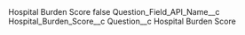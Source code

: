 <?xml version="1.0" encoding="UTF-8"?>
<CustomMetadata xmlns="http://soap.sforce.com/2006/04/metadata" xmlns:xsi="http://www.w3.org/2001/XMLSchema-instance" xmlns:xsd="http://www.w3.org/2001/XMLSchema">
    <label>Hospital Burden Score</label>
    <protected>false</protected>
    <values>
        <field>Question_Field_API_Name__c</field>
        <value xsi:type="xsd:string">Hospital_Burden_Score__c</value>
    </values>
    <values>
        <field>Question__c</field>
        <value xsi:type="xsd:string">Hospital Burden Score</value>
    </values>
</CustomMetadata>
